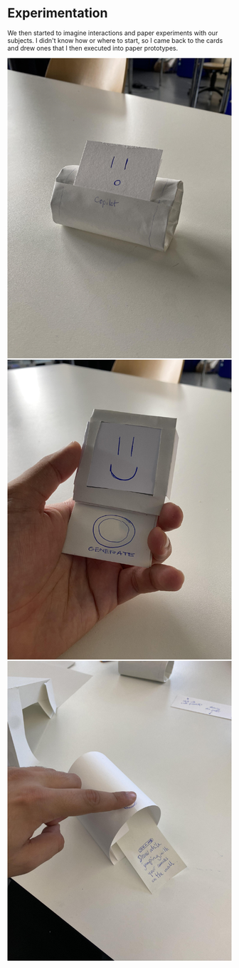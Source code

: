 # Experimentation
We then started to imagine interactions and paper experiments with our subjects. I didn't know how or where to start, so I came back to the cards and drew ones that I then executed into paper prototypes.

![Little Cute Copilot](/process/2023-10-26/20231026_115851675_iOS.jpeg)
![Tamagotchi-like Drawing Experience Generator](/process/2023-10-26/20231026_115932319_iOS.jpeg)
![Drawing Experience Generator Printer](/process/2023-10-26/20231030_092805427_iOS.jpeg)